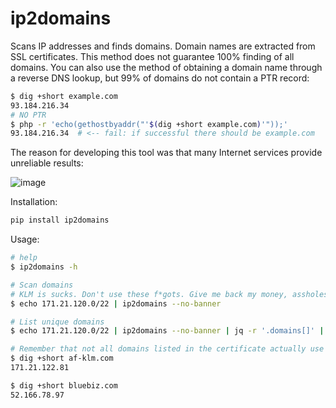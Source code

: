 # ip2domains

Scans IP addresses and finds domains. Domain names are extracted from SSL certificates. This method does not guarantee 100% finding of all domains. You can also use the method of obtaining a domain name through a reverse DNS lookup, but 99% of domains do not contain a PTR record:

```bash
$ dig +short example.com
93.184.216.34
# NO PTR
$ php -r 'echo(gethostbyaddr("'$(dig +short example.com)'"));'
93.184.216.34  # <-- fail: if successful there should be example.com
```

The reason for developing this tool was that many Internet services provide unreliable results:

![image](https://github.com/s3rgeym/ip2domains/assets/12753171/d0f5728c-c9ff-480f-b830-13595b386c06)

Installation:

```bash
pip install ip2domains
```

Usage:

```bash
# help
$ ip2domains -h

# Scan domains
# KLM is sucks. Don't use these f*gots. Give me back my money, assholes!
$ echo 171.21.120.0/22 | ip2domains --no-banner

# List unique domains
$ echo 171.21.120.0/22 | ip2domains --no-banner | jq -r '.domains[]' | sort | uniq

# Remember that not all domains listed in the certificate actually use this IP
$ dig +short af-klm.com
171.21.122.81

$ dig +short bluebiz.com
52.166.78.97
```
